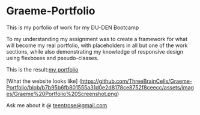# Graeme-Portfolio
This is my porfolio of work for my DU-DEN Bootcamp

To my understanding my assignment was to create a framework for what will become my real portfolio, with placeholders in all but one of the work sections, while also demonstrating my knowledge of responsive design using flexboxes and pseudo-classes.

This is the result:[my portfolio](https://threebraincells.github.io/Graeme-Portfolio/)

[What the website looks like] (https://github.com/ThreeBrainCells/Graeme-Portfolio/blob/b7b95b6fb801555a31d0e2d8178ce8752f8ceecc/assets/images/Graeme%20Portfolio%20Screenshot.png)

Ask me about it @ teentrose@gmail.com
